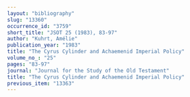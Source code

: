 ```yaml
---
layout: "bibliography"
slug: "13360"
occurrence_id: "3759"
short_title: "JSOT 25 (1983), 83-97"
author: "Kuhrt, Amélie"
publication_year: "1983"
title: "The Cyrus Cylinder and Achaemenid Imperial Policy"
volume_no_: "25"
pages: "83-97"
journal: "Journal for the Study of the Old Testament"
title: "The Cyrus Cylinder and Achaemenid Imperial Policy"
previous_item: "13363"
---
```

